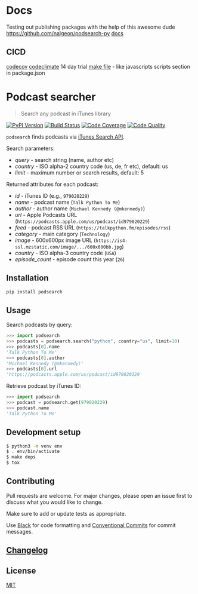 # Docs

Testing out publishing packages with the help of this awesome dude https://github.com/nalgeon/podsearch-py
[docs](https://antonz.org/python-packaging/)

## CICD
[codecov](https://codecov.io/)
[codeclimate](https://codeclimate.com/) 14 day trial
[make file](https://antonz.org/makefile-automation/) - like javascripts scripts section in package.json

# Podcast searcher

> Search any podcast in iTunes library

[![PyPI Version][pypi-image]][pypi-url]
[![Build Status][build-image]][build-url]
[![Code Coverage][coverage-image]][coverage-url]
[![Code Quality][quality-image]][quality-url]

`podsearch` finds podcasts via [iTunes Search API](https://developer.apple.com/library/archive/documentation/AudioVideo/Conceptual/iTuneSearchAPI/index.html).

Search parameters:

-   _query_ - search string (name, author etc)
-   _country_ - ISO alpha-2 country code (us, de, fr etc), default: us
-   _limit_ - maximum number or search results, default: 5

Returned attributes for each podcast:

-   _id_ - iTunes ID (e.g., `979020229`)
-   _name_ - podcast name (`Talk Python To Me`)
-   _author_ - author name (`Michael Kennedy (@mkennedy)`)
-   _url_ - Apple Podcasts URL (`https://podcasts.apple.com/us/podcast/id979020229`)
-   _feed_ - podcast RSS URL (`https://talkpython.fm/episodes/rss`)
-   _category_ - main category (`Technology`)
-   _image_ - 600x600px image URL (`https://is4-ssl.mzstatic.com/image/.../600x600bb.jpg`)
-   _country_ - ISO alpha-3 country code (`USA`)
-   _episode_count_ - episode count this year (`26`)

## Installation

```sh
pip install podsearch
```

## Usage

Search podcasts by query:

```python
>>> import podsearch
>>> podcasts = podsearch.search("python", country="us", limit=10)
>>> podcasts[0].name
'Talk Python To Me'
>>> podcasts[0].author
'Michael Kennedy (@mkennedy)'
>>> podcasts[0].url
'https://podcasts.apple.com/us/podcast/id979020229'
```

Retrieve podcast by iTunes ID:

```python
>>> import podsearch
>>> podcast = podsearch.get(979020229)
>>> podcast.name
'Talk Python To Me'
```

## Development setup

```sh
$ python3 -m venv env
$ . env/bin/activate
$ make deps
$ tox
```

## Contributing

Pull requests are welcome. For major changes, please open an issue first to discuss what you would like to change.

Make sure to add or update tests as appropriate.

Use [Black](https://black.readthedocs.io/en/stable/) for code formatting and [Conventional Commits](https://www.conventionalcommits.org/en/v1.0.0-beta.4/) for commit messages.

## [Changelog](CHANGELOG.md)

## License

[MIT](https://choosealicense.com/licenses/mit/)

<!-- Badges -->

[pypi-image]: https://img.shields.io/pypi/v/python_packaging_flit_wise
[pypi-url]: https://pypi.org/project/python_packaging_flit_wise/
[build-image]: https://github.com/wisemuffin/python_packaging_flit_wise/actions/workflows/build.yml/badge.svg
[build-url]: https://github.com/wisemuffin/python_packaging_flit_wise/actions/workflows/build.yml
[coverage-image]: https://codecov.io/gh/wisemuffin/python_packaging_flit_wise/branch/main/graph/badge.svg
[coverage-url]: https://codecov.io/gh/wisemuffin/python_packaging_flit_wise
[quality-image]: https://api.codeclimate.com/v1/badges/3130fa0ba3b7993fbf0a/maintainability
[quality-url]: https://codeclimate.com/github/wisemuffin/python_packaging_flit_wise